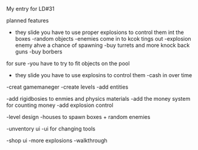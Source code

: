 My entry for LD#31

planned features

- they slide you have to use proper explosions to control them int the boxes
-random objects
-enemies come in to kcok tings out
-explosion enemy ahve a chance of spawning
-buy turrets and more knock back guns
-buy borbers

for sure
-you have to try to fit objects on the pool
- they slide you have to use explosins to control them
-cash in over time

-creat gamemaneger
-create levels
-add entities

-add rigidbosies to enmies and physics materials
-add the money system for counting money
-add explosion control

-level design
-houses to spawn boxes + random enemies


-unventory ui
-ui for changing tools

-shop ui
-more explosions
-walkthrough



